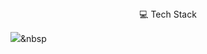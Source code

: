 
<div align="center"> 💻 Tech Stack</div>

<img src="https://img.shields.io/badge/Python-3766AB?style=flat-square&logo=Python&logoColor=white"/></a>&nbsp 













<!--
**EastWon0103/EastWon0103** is a ✨ _special_ ✨ repository because its `README.md` (this file) appears on your GitHub profile.

Here are some ideas to get you started:

- 🔭 I’m currently working on ...
- 🌱 I’m currently learning ...
- 👯 I’m looking to collaborate on ...
- 🤔 I’m looking for help with ...
- 💬 Ask me about ...
- 📫 How to reach me: ...
- 😄 Pronouns: ...
- ⚡ Fun fact: ...
-->
